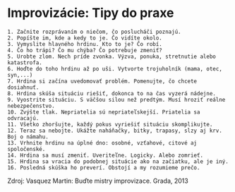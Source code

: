 # Improvizácie: Tipy do praxe

    1. Začnite rozprávaním o niečom, čo poslucháči poznajú.
    2. Popíšte im, kde a kedy to je. Čo vidíte okolo.
    3. Vymyslite hlavného hrdinu. Kto to je? Čo robí.
    4. Čo ho trápi? Čo mu chýba? Čo potrebuje zmeniť?
    5. Urobte zlom. Nech príde zvonka. Výzva, ponuka, stretnutie alebo katastrofa.
    6. Hoďte do toho hrdinu až po uši. Vytvorte trojuholník (mama, otec, syn,...)
    7. Hrdina si začína uvedomovať problém. Pomenujte, čo chcete dosiahnuť.
    8. Hrdina skúša situáciu riešiť, dokonca to na čas vyzerá nádejne.
    9. Vyostrite situáciu. S väčšou silou než predtým. Musí hroziť reálne nebezpečenstvo.
    10. Zvýšte tlak. Nepriatelia sú nepriateľskejší. Priatelia sa odvracajú.
    11. Všetko zhoršujte, každý pokus vyriešiť situáciu skomplikujte.
    12. Teraz sa nebojte. Ukážte naháňačky, bitky, trapasy, slzy aj krv. Boj o námahu.
    13. Vrhnite hrdinu na úplné dno: osobné, vzťahové, citové aj spoločenské.
    14. Hrdina sa musí zmeniť. Uveriteľne. Logicky. Alebo zomrieť.
    15. Hrdina sa vracia do podobnej situácie ako na začiatku, ale je iný.
    16. Posledná skúška ho preverí. Obstojí a my rozumieme prečo.

Zdroj: Vasquez Martin: Buďte mistry improvizace. Grada, 2013